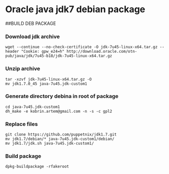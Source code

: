 # Oracle java jdk7 debian package

##BUILD DEB PACKAGE
### Download jdk archive 

    wget --continue --no-check-certificate -O jdk-7u45-linux-x64.tar.gz --header "Cookie: gpw_e24=h" http://download.oracle.com/otn-pub/java/jdk/7u45-b18/jdk-7u45-linux-x64.tar.gz

### Unzip archive 

    tar -xzvf jdk-7u45-linux-x64.tar.gz -O
	mv jdk1.7.0_45 java-7u45.jdk-custom1

### Generate directory debina in root of package

    cd java-7u45.jdk-custom1
	dh_make -e kobrin.artem@gmail.com -n -s -c gpl2

### Replace files

    git clone https://github.com/puppetnix/jdk1.7.git
	mv jdk1.7/debian/* java-7u45.jdk-custom1/debian/
	mv jdk1.7/jdk.sh java-7u45.jdk-custom1/

### Build package

    dpkg-buildpackage -rfakeroot



